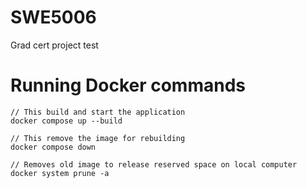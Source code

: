 # SWE5006
Grad cert project test

# Running Docker commands
```
// This build and start the application
docker compose up --build

// This remove the image for rebuilding
docker compose down

// Removes old image to release reserved space on local computer
docker system prune -a
```